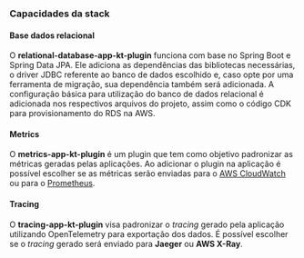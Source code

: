 ### Capacidades da stack

#### Base dados relacional

O **relational-database-app-kt-plugin** funciona com base no Spring Boot e Spring Data JPA.
Ele adiciona as dependências das bibliotecas necessárias, o driver JDBC referente ao banco de dados escolhido e, caso opte por uma ferramenta de migração, sua dependência também será adicionada.
A configuração básica para utilização do banco de dados relacional é adicionada nos respectivos arquivos do projeto, assim como o código CDK para provisionamento do RDS na AWS.

#### Metrics

O **metrics-app-kt-plugin** é um plugin que tem como objetivo padronizar as métricas geradas pelas aplicações. Ao adicionar o plugin na aplicação é possível escolher se as métricas serão enviadas para o [AWS CloudWatch](https://aws.amazon.com/pt/cloudwatch/) ou para o [Prometheus](https://prometheus.io/docs/introduction/overview/).

#### Tracing

O **tracing-app-kt-plugin** visa padronizar o *tracing* gerado pela aplicação utilizando OpenTelemetry para exportação dos dados.
É possível escolher se o *tracing* gerado será enviado para **Jaeger** ou **AWS X-Ray**.

